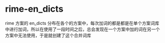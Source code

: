 # rime-en_dicts
rime 方案的 en_dicts 分布在各个的方案中，每次加词的都是都是在单个方案词库中进行加词，所以在使用了一段时间之后，总会发现在一个方案中加的词在另一个方案中无法使用，于是就创建了这个合并词库
